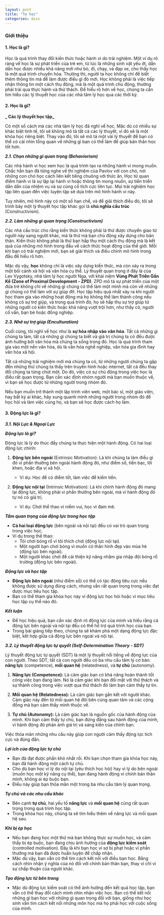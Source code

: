 ```yaml
---
layout: post
title: "Tự học"
categories: misc
---
```


### **Giới thiệu**

#### 1. **Học là gì?**

Học là quá trình thay đổi kiến thức hoặc hành vi do trải nghiệm. Một ví dụ rõ ràng về học là sự phát triển của trẻ em, từ lúc là những sinh vật yếu ớt, dần dần học được nhiều khả năng mới như bò, đi, chạy, và đạp xe, cho thấy học là một quá trình chuyển hóa. Thường thì, người ta học không chỉ để biết thêm thông tin mà để làm được điều gì đó mới. Học không phải là việc tiếp nhận thông tin một cách thụ động, mà là một quá trình chủ động, thường phải trải qua thực hành và thử thách. Để hiểu rõ hơn về học, chúng ta cần tìm hiểu các lý thuyết học của các nhà tâm lý học qua các thời kỳ.

#### 2. **Học là gì?**

**_ Các lý thuyết học tập_**

Có một số cách mà các nhà tâm lý học đã nghĩ về học. Mặc dù có nhiều sự khác biệt tinh tế, tôi sẽ không mô tả tất cả các lý thuyết, vì đó sẽ là một khóa học riêng biệt. Thay vào đó, tôi sẽ mô tả một vài lý thuyết để bạn có thể có cái nhìn tổng quan về những gì bạn có thể làm để giúp bản thân học tốt hơn.

**_2.1. Chọn những gì quan trọng (Behaviorism)_**

Các nhà hành vi học xem học là quá trình tạo ra những hành vi mong muốn. Chắc hẳn bạn đã từng nghe về thí nghiệm của Pavlov với con chó, nơi những con chó học cách liên kết tiếng chuông với thức ăn. Học từ quan điểm hành vi là sự lặp lại hành vi hoặc thông tin mong muốn, sự tiến triển dần dần của nhiệm vụ và sự củng cố tích cực liên tục. Mọi trải nghiệm học tập liên quan đến việc luyện tập sẽ dựa trên mô hình hành vi này.

Tuy nhiên, mô hình này có một số hạn chế, và để giải thích điều đó, tôi sẽ trình bày một lý thuyết học tập khác gọi là **chủ nghĩa cấu trúc** (Constructivism).

**_2.2. Làm những gì quan trọng (Constructivism)_**

Các nhà cấu trúc cho rằng kiến thức không phải là thứ được chuyển giao từ người này sang người khác, mà là thứ mà bạn chủ động xây dựng cho bản thân. Kiến thức không phải là thứ bạn hấp thụ một cách thụ động mà là kết quả của những mô hình trong đầu về cách thức hoạt động của thế giới. Mỗi khi bạn có trải nghiệm mới, bạn sẽ giải thích và điều chỉnh mô hình trong đầu để hiểu rõ hơn.

Mặc dù vậy, **học** không chỉ là việc xây dựng kiến thức, mà còn xảy ra trong một bối cảnh xã hội và văn hóa cụ thể. Lý thuyết quan trọng ở đây là của Lev Vygotsky, nhà tâm lý học người Nga, với khái niệm **Vùng Phát Triển Gần Kề (Zone of Proximal Development - ZPD)**. ZPD mô tả sự phát triển của một đứa trẻ không chỉ về những gì chúng có thể làm một mình mà còn về những gì chúng có thể làm với sự giúp đỡ. Học tập hiệu quả nhất xảy ra khi người học tham gia vào những hoạt động mà họ không thể làm thành công nếu không có sự trợ giúp, và trong quá trình đó, họ sẽ hấp thụ sự trợ giúp từ những người có kiến thức hoặc khả năng vượt trội hơn, như thầy cô, người cố vấn, bạn bè hoặc đồng nghiệp.

**_2.3. Nhờ sự trợ giúp (Enculturation)_**

Cuối cùng, tôi nghĩ về học như là **sự hòa nhập vào văn hóa**. Tất cả những gì chúng ta làm, tất cả những gì chúng ta biết và giá trị chúng ta có đều được ảnh hưởng bởi văn hóa mà chúng ta sống trong đó. Học là quá trình tham gia vào một nền văn hóa, dù là văn hóa nghề nghiệp, văn hóa gia đình hay văn hóa xã hội.

Tất cả những trải nghiệm mới mà chúng ta có, từ những người chúng ta gặp đến những thứ chúng ta thấy trên truyền hình hoặc internet, tất cả đều thay đổi chúng ta từng chút một. Do đó, việc có sự chủ động trong việc học là điều rất quan trọng. Bạn cần xác định nhóm người mà bạn muốn thuộc về, vì bạn sẽ học được từ những người trong nhóm đó.

Nếu bạn muốn trở thành một lập trình viên web, một bác sĩ, một giáo viên, hay bất kỳ ai khác, hãy xung quanh mình những người trong nhóm đó để học hỏi và làm việc cùng họ, và bạn sẽ học được cách họ làm.

#### 3. **Động lực là gì?**

**_3.1. Nội Lực & Ngoại Lực_**

**_Động lực là gì?_**

Động lực là lý do thúc đẩy chúng ta thực hiện một hành động. Có hai loại động lực chính:

1. **Động lực bên ngoài** (Extrinsic Motivation): Là khi chúng ta làm điều gì đó vì phần thưởng bên ngoài hành động đó, như điểm số, tiền bạc, lời khen, hoặc địa vị xã hội.

   - Ví dụ: Học để có điểm tốt, làm việc để kiếm tiền.

2. **Động lực nội tại** (Intrinsic Motivation): Là khi chính hành động đó mang lại động lực, không phải vì phần thưởng bên ngoài, mà vì hành động đó tự nó có giá trị.
   - Ví dụ: Chơi thể thao vì niềm vui, học vì đam mê.

**_Tầm quan trọng của động lực trong học tập_**

- **Cả hai loại động lực** (bên ngoài và nội tại) đều có vai trò quan trọng trong việc học.
- Ví dụ trong thể thao:
  - Tôi chơi bóng rổ vì tôi thích chơi (động lực nội tại).
  - Một người bạn chơi bóng vì muốn có thân hình đẹp vào mùa hè (động lực bên ngoài).
  - Một người khác chơi để cải thiện kỹ năng nhằm gia nhập đội bóng rổ trường (động lực bên ngoài).

**_Động lực và học tập_**

- **Động lực bên ngoài** (như điểm số) có thể có tác động tiêu cực nếu không được sử dụng đúng cách, nhưng vẫn rất quan trọng trong việc đạt được mục tiêu học tập.
- Bạn có thể tham gia khóa học này vì động lực học hỏi hoặc vì mục tiêu học tập cụ thể nào đó.

**_Kết luận_**

- Để học hiệu quả, bạn cần xác định rõ động lực của mình và hiểu rằng cả động lực bên ngoài và nội tại đều có thể hỗ trợ quá trình học của bạn.
- Trong bài giảng tiếp theo, chúng ta sẽ khám phá một dạng động lực đặc biệt, kết hợp giữa cả động lực bên ngoài và nội tại.

**_3.2. Lý thuyết động lực tự quyết (Self-Determination Theory - SDT)_**

Lý thuyết động lực tự quyết (SDT) là một lý thuyết nổi tiếng về động lực của con người. Theo SDT, tất cả con người đều có ba nhu cầu tâm lý cơ bản: **năng lực** (competence), **mối quan hệ** (relatedness), và **tự chủ** (autonomy).

1. **Năng lực (Competence):** Là cảm giác bạn có khả năng hoàn thành tốt công việc bạn đang làm. Nó là cảm giác khi bạn đối mặt với thử thách và sự thành công trong việc vượt qua thử thách đó làm bạn cảm thấy tự tin.

2. **Mối quan hệ (Relatedness):** Là cảm giác bạn gắn kết với người khác. Cảm giác này đến từ mối quan hệ đôi bên cùng quan tâm và các cộng đồng mà bạn cảm thấy mình thuộc về.

3. **Tự chủ (Autonomy):** Là cảm giác bạn là nguồn gốc của hành động của mình. Khi bạn cảm thấy tự chủ, bạn đứng đằng sau hành động của mình, vì hành động đó phản ánh giá trị và sáng kiến của chính bạn.

Việc thỏa mãn những nhu cầu này giúp con người cảm thấy động lực tích cực và đúng đắn.

**_Lợi ích của động lực tự chủ_**

- Bạn đã đạt được phần khó nhất rồi. Khi bạn chọn tham gia khóa học này, bạn đã hành động một cách tự chủ.
- Cho dù bạn học vì lý do nội tại (yêu thích học hỏi) hay vì lý do bên ngoài (muốn học một kỹ năng cụ thể), bạn đang hành động vì chính bản thân mình, không ai ép buộc bạn.
- Điều này giúp bạn thỏa mãn một trong ba nhu cầu tâm lý quan trọng.

**_Tự chủ và các nhu cầu khác_**

- Bên cạnh **tự chủ**, hai yếu tố **năng lực** và **mối quan hệ** cũng rất quan trọng trong quá trình học tập.
- Trong khóa học này, chúng ta sẽ tìm hiểu thêm về năng lực và mối quan hệ sau.

**_Khi bị ép học_**

- Nếu bạn đang học một thứ mà bạn không thực sự muốn học, và cảm thấy bị ép buộc, bạn đang chịu ảnh hưởng của **động lực kiểm soát** (controlled motivation). Đây là khi bạn học vì sợ bị phạt hoặc vì phần thưởng mà bạn đã được huấn luyện để chấp nhận.
- Mặc dù vậy, bạn vẫn có thể tìm cách kết nối với điều bạn học. Bằng cách nhìn nhận ý nghĩa của nó đối với chính bản thân bạn, thay vì chỉ vì sự chấp thuận của người khác.

**_Tạo động lực từ bên trong_**

- Mặc dù động lực kiểm soát có thể ảnh hưởng đến kết quả học tập, bạn vẫn có thể thay đổi cách mình nhìn nhận việc học. Bạn có thể kết nối những gì bạn học với những gì quan trọng đối với bạn, giống như học sinh vẫn tìm cách kết nối những môn học mà họ phải học với cuộc sống của mình.
